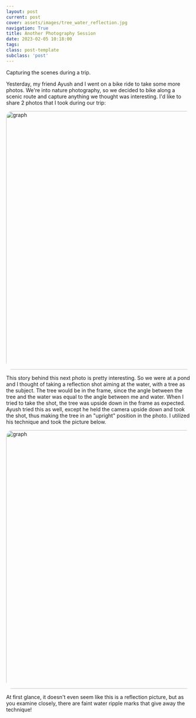 ```yaml
---
layout: post
current: post
cover: assets/images/tree_water_reflection.jpg
navigation: True
title: Another Photography Session
date: 2023-02-05 10:18:00
tags:
class: post-template
subclass: 'post'
---
```


Capturing the scenes during a trip. 

Yesterday, my friend Ayush and I went on a bike ride to take some more photos. We're into nature photography, so we decided to bike along a scenic route and capture anything we thought was interesting. I'd like to share $2$ photos that I took during our trip: 

<img src="assets/images/powerline_and_grass.jpg" width=700 alt="graph" style="border-radius:3%"/>

This story behind this next photo is pretty interesting. So we were at a pond and I thought of taking a reflection shot aiming at the water, with a tree as the subject. The tree would be in the frame, since the angle between the tree and the water was equal to the angle between me and water. When I tried to take the shot, the tree was upside down in the frame as expected. Ayush tried this as well, except he held the camera upside down and took the shot, thus making the tree in an "upright" position in the photo. I utilized his technique and took the picture below. 

<img src="assets/images/tree_water_reflection.jpg" width=700 alt="graph" style="border-radius:3%"/>

At first glance, it doesn't even seem like this is a reflection picture, but as you examine closely, there are faint water ripple marks that give away the technique! 